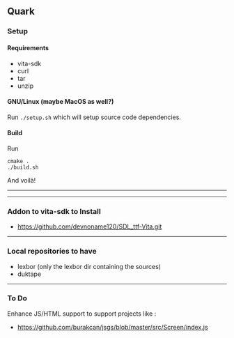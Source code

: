 ## Quark

### Setup

#### Requirements

- vita-sdk
- curl
- tar
- unzip

#### GNU/Linux (maybe MacOS as well?)

Run `./setup.sh` which will setup source code dependencies.

#### Build

Run

```
cmake .
./build.sh
```

And voilà!

---

<!-- 

Useful snippets 

- https://wiki.duktape.org/howtonativeconstructor

 -->


---

### Addon to vita-sdk to **Install**

- https://github.com/devnoname120/SDL_ttf-Vita.git

---

### Local repositories to have

- lexbor (only the lexbor dir containing the sources)
- duktape

---

### To Do

Enhance JS/HTML support to support projects like :

- https://github.com/burakcan/jsgs/blob/master/src/Screen/index.js

